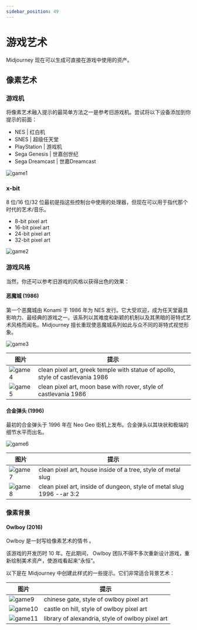 ```yaml
---
sidebar_position: 49
---
```


# 游戏艺术

Midjourney 现在可以生成可直接在游戏中使用的资产。

## 像素艺术

### 游戏机

将像素艺术融入提示的最简单方法之一是参考旧游戏机。尝试将以下设备添加到你提示的前面：

- NES | 红白机
- SNES | 超级任天堂
- PlayStation | 游戏机
- Sega Genesis | 世嘉创世纪
- Sega Dreamcast | 世嘉Dreamcast

![game1](./img/game1.png)

### x-bit

8 位/16 位/32 位最初是指这些控制台中使用的处理器，但现在可以用于指代那个时代的艺术/音乐。

- 8-bit pixel art
- 16-bit pixel art
- 24-bit pixel art
- 32-bit pixel art

![game2](./img/game2.png)

### 游戏风格

当然，你还可以参考旧游戏的风格以获得出色的效果：

#### 恶魔城 (1986)

第一个恶魔城由 Konami 于 1986 年为 NES 发行。它大受欢迎，成为任天堂最具影响力、最经典的游戏之一。该系列以其难度和新颖的机制以及其黑暗的哥特式艺术风格而闻名。Midjourney 擅长重现使恶魔城系列如此与众不同的哥特式视觉形象。

![game3](./img/game3.jpg)

|图片 |提示 | 
|--|--|
|![game4](./img/game4.webp) |clean pixel art, greek temple with statue of apollo, style of castlevania 1986 |
|![game5](./img/game5.webp) |clean pixel art, moon base with rover, style of castlevania 1986 |

#### 合金弹头 (1996)

最初的合金弹头于 1996 年在 Neo Geo 街机上发布。合金弹头以其块状和极端的细节水平而出名。

![game6](./img/game6.jpg)

|图片 |提示 | 
|--|--|
|![game7](./img/game7.webp) |clean pixel art, house inside of a tree, style of metal slug |
|![game8](./img/game8.webp) | clean pixel art, inside of dungeon, style of metal slug 1996 --ar 3:2 |

### 像素背景

#### Owlboy (2016)

Owlboy 是一封写给像素艺术的情书 。

该游戏的开发历时 10 年。在此期间，  Owlboy 团队不得不多次重新设计游戏，重新绘制美术资产，使游戏看起来“永恒”。

以下是在 Midjourney 中创建此样式的一些提示。它们非常适合背景艺术：

|图片 |提示 | 
|--|--|
|![game9](./img/game9.webp) |chinese gate, style of owlboy pixel art |
|![game10](./img/game10.webp) | castle on hill, style of owlboy pixel art |
|![game11](./img/game11.webp) | library of alexandria, style of owlboy pixel art |
